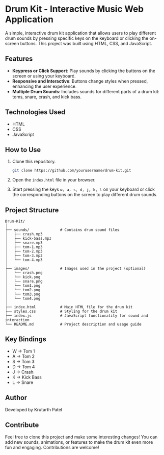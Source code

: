 # Drum Kit - Interactive Music Web Application

A simple, interactive drum kit application that allows users to play different drum sounds by pressing specific keys on the keyboard or clicking the on-screen buttons. This project was built using HTML, CSS, and JavaScript.

## Features
- **Keypress or Click Support**: Play sounds by clicking the buttons on the screen or using your keyboard.
- **Responsive and Interactive**: Buttons change styles when pressed, enhancing the user experience.
- **Multiple Drum Sounds**: Includes sounds for different parts of a drum kit: toms, snare, crash, and kick bass.

## Technologies Used
- HTML
- CSS
- JavaScript

## How to Use
1. Clone this repository.
    ```bash
    git clone https://github.com/yourusername/drum-kit.git
    ```

2. Open the `index.html` file in your browser.

3. Start pressing the keys `w, a, s, d, j, k, l` on your keyboard or click the corresponding buttons on the screen to play different drum sounds.

## Project Structure

```plaintext
Drum-Kit/
│
├── sounds/              # Contains drum sound files
│   ├── crash.mp3
│   ├── kick-bass.mp3
│   ├── snare.mp3
│   ├── tom-1.mp3
│   ├── tom-2.mp3
│   ├── tom-3.mp3
│   └── tom-4.mp3
│
├── images/              # Images used in the project (optional)
│   └── crash.png
│   └── kick.png
│   └── snare.png
│   └── tom1.png
│   └── tom2.png
│   └── tom3.png
│   └── tom4.png
│
├── index.html           # Main HTML file for the drum kit
├── styles.css           # Styling for the drum kit
├── index.js             # JavaScript functionality for sound and interaction
└── README.md            # Project description and usage guide
```

## Key Bindings
- W → Tom 1
- A → Tom 2
- S → Tom 3
- D → Tom 4
- J → Crash
- K → Kick Bass
- L → Snare

## Author
Developed by Krutarth Patel

## Contribute
Feel free to clone this project and make some interesting changes! You can add new sounds, animations, or features to make the drum kit even more fun and engaging. Contributions are welcome!
